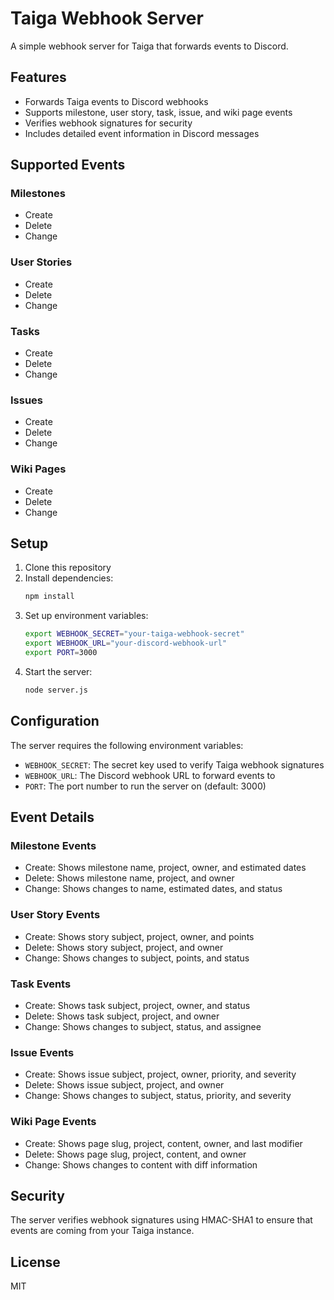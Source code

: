 # Taiga Webhook Server

A simple webhook server for Taiga that forwards events to Discord.

## Features

- Forwards Taiga events to Discord webhooks
- Supports milestone, user story, task, issue, and wiki page events
- Verifies webhook signatures for security
- Includes detailed event information in Discord messages

## Supported Events

### Milestones
- Create
- Delete
- Change

### User Stories
- Create
- Delete
- Change

### Tasks
- Create
- Delete
- Change

### Issues
- Create
- Delete
- Change

### Wiki Pages
- Create
- Delete
- Change

## Setup

1. Clone this repository
2. Install dependencies:
   ```bash
   npm install
   ```
3. Set up environment variables:
   ```bash
   export WEBHOOK_SECRET="your-taiga-webhook-secret"
   export WEBHOOK_URL="your-discord-webhook-url"
   export PORT=3000
   ```
4. Start the server:
   ```bash
   node server.js
   ```

## Configuration

The server requires the following environment variables:

- `WEBHOOK_SECRET`: The secret key used to verify Taiga webhook signatures
- `WEBHOOK_URL`: The Discord webhook URL to forward events to
- `PORT`: The port number to run the server on (default: 3000)

## Event Details

### Milestone Events
- Create: Shows milestone name, project, owner, and estimated dates
- Delete: Shows milestone name, project, and owner
- Change: Shows changes to name, estimated dates, and status

### User Story Events
- Create: Shows story subject, project, owner, and points
- Delete: Shows story subject, project, and owner
- Change: Shows changes to subject, points, and status

### Task Events
- Create: Shows task subject, project, owner, and status
- Delete: Shows task subject, project, and owner
- Change: Shows changes to subject, status, and assignee

### Issue Events
- Create: Shows issue subject, project, owner, priority, and severity
- Delete: Shows issue subject, project, and owner
- Change: Shows changes to subject, status, priority, and severity

### Wiki Page Events
- Create: Shows page slug, project, content, owner, and last modifier
- Delete: Shows page slug, project, content, and owner
- Change: Shows changes to content with diff information

## Security

The server verifies webhook signatures using HMAC-SHA1 to ensure that events are coming from your Taiga instance.

## License

MIT
